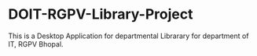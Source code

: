 # DOIT-RGPV-Library-Project
This is a Desktop Application for departmental Librarary for department of IT, RGPV Bhopal.
